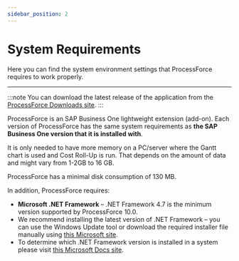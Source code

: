 ```yaml
---
sidebar_position: 2
---
```


# System Requirements

Here you can find the system environment settings that ProcessForce requires to work properly.

---

:::note
    You can download the latest release of the application from the [ProcessForce Downloads site](../releases/download.md).
:::

ProcessForce is an SAP Business One lightweight extension (add-on).
Each version of ProcessForce has the same system requirements as **the SAP Business One version that it is installed with**.

It is only needed to have more memory on a PC/server where the Gantt chart is used and Cost Roll-Up is run. That depends on the amount of data and might vary from 1-2GB to 16 GB.

ProcessForce has a minimal disk consumption of 130 MB.

In addition, ProcessForce requires:

- **Microsoft .NET Framework** – .NET Framework 4.7 is the minimum version supported by ProcessForce 10.0.
- We recommend installing the latest version of .NET Framework – you can use the Windows Update tool or download the required installer file manually using [this Microsoft site](https://www.microsoft.com/net/download/dotnet-framework-runtime).
- To determine which .NET Framework version is installed in a system please visit [this Microsoft Docs site](https://docs.microsoft.com/en-us/dotnet/framework/migration-guide/how-to-determine-which-versions-are-installed).
